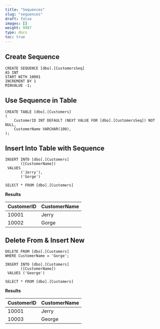 ```yaml
---
title: "Sequences"
slug: "sequences"
draft: false
images: []
weight: 9987
type: docs
toc: true
---
```


## Create Sequence
    CREATE SEQUENCE [dbo].[CustomersSeq]
    AS INT
    START WITH 10001
    INCREMENT BY 1
    MINVALUE -1;


## Use Sequence in Table
    CREATE TABLE [dbo].[Customers]
    (
        CustomerID INT DEFAULT (NEXT VALUE FOR [dbo].[CustomersSeq]) NOT NULL,
        CustomerName VARCHAR(100),
    );



## Insert Into Table with Sequence
    INSERT INTO [dbo].[Customers]
           ([CustomerName])
     VALUES
           ('Jerry'),
           ('Gorge')

    SELECT * FROM [dbo].[Customers]

**Results**

| CustomerID | CustomerName|
| ------ | ------ |
| 10001| Jerry|
| 10002| Gorge|



## Delete From & Insert New
    DELETE FROM [dbo].[Customers]
    WHERE CustomerName = 'Gorge';

    INSERT INTO [dbo].[Customers]
           ([CustomerName])
     VALUES ('George')

    SELECT * FROM [dbo].[Customers]

**Results**

| CustomerID | CustomerName|
| ------ | ------ |
| 10001| Jerry|
| 10003| George|



